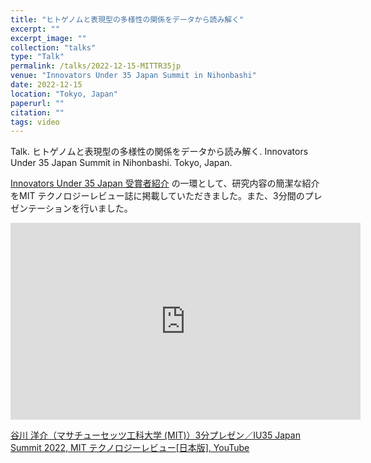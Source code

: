 ```yaml
---
title: "ヒトゲノムと表現型の多様性の関係をデータから読み解く"
excerpt: ""
excerpt_image: ""
collection: "talks"
type: "Talk"
permalink: /talks/2022-12-15-MITTR35jp
venue: "Innovators Under 35 Japan Summit in Nihonbashi"
date: 2022-12-15
location: "Tokyo, Japan"
paperurl: ""
citation: ""
tags: video
---
```


Talk. ヒトゲノムと表現型の多様性の関係をデータから読み解く. Innovators Under 35 Japan Summit in Nihonbashi. Tokyo, Japan.

[Innovators Under 35 Japan 受賞者紹介](https://www.technologyreview.jp/l/innovators_jp/290819/yosuke-tanigawa/) の一環として、研究内容の簡潔な紹介をMIT テクノロジーレビュー誌に掲載していただきました。また、3分間のプレゼンテーションを行いました。

<iframe width="560" height="315" src="https://www.youtube.com/embed/zFPeDxeLWO8?si=70vnskmdZgo8XQvu" title="YouTube video player" frameborder="0" allow="accelerometer; autoplay; clipboard-write; encrypted-media; gyroscope; picture-in-picture; web-share" referrerpolicy="strict-origin-when-cross-origin" allowfullscreen></iframe>

[谷川 洋介（マサチューセッツ工科大学 (MIT)）3分プレゼン／IU35 Japan Summit 2022, MIT テクノロジーレビュー[日本版], YouTube](https://youtu.be/zFPeDxeLWO8?feature=shared)
